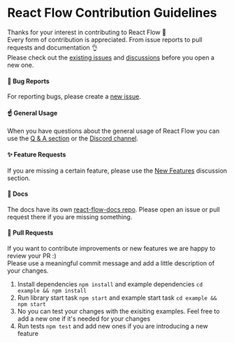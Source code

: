 # React Flow Contribution Guidelines

Thanks for your interest in contributing to React Flow 🙌  
Every form of contribution is appreciated. From issue reports to pull requests and documentation 👌  
Please check out the [existing issues](https://github.com/wbkd/react-flow/issues) and [discussions](https://github.com/wbkd/react-flow/discussions) before you open a new one. 

#### 🐛 Bug Reports

For reporting bugs, please create a [new issue](https://github.com/wbkd/react-flow/issues/new/choose).

#### ☝️ General Usage

When you have questions about the general usage of React Flow you can use the [Q & A section](https://github.com/wbkd/react-flow/discussions/categories/q-a) or the [Discord channel](https://discord.gg/Bqt6xrs).

#### ✨ Feature Requests 

If you are missing a certain feature, please use the [New Features](https://github.com/wbkd/react-flow/discussions/categories/new-features) discussion section.

#### 📝 Docs 

The docs have its own [react-flow-docs repo](https://github.com/wbkd/react-flow-docs). Please open an issue or pull request there if you are missing something.

#### 💫 Pull Requests

If you want to contribute improvements or new features we are happy to review your PR :)  
Please use a meaningful commit message and add a little description of your changes.

1. Install dependencies `npm install` and example dependencies `cd example && npm install`
2. Run library start task `npm start` and example start task `cd example && npm start`
3. No you can test your changes with the exisiting examples. Feel free to add a new one if it's needed for your changes
4. Run tests `npm test` and add new ones if you are introducing a new feature
